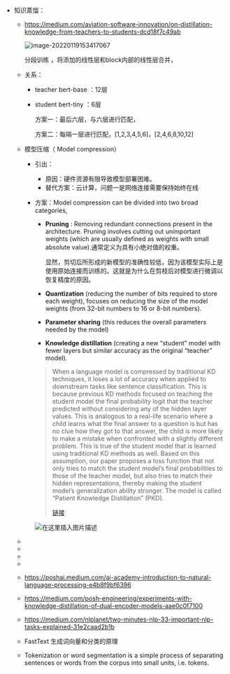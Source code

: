 - 知识蒸馏：

  - https://medium.com/aviation-software-innovation/on-distillation-knowledge-from-teachers-to-students-dcd18f7c49ab

    ![image-20220119153417067](C:\Users\千江映月\AppData\Roaming\Typora\typora-user-images\image-20220119153417067.png)

    分段训练 ，将添加的线性层和block内部的线性层合并，

  - 关系：

    - teacher bert-base ：12层

    - student bert-tiny ：6层

      方案一：最后六层，与六层进行匹配，

      方案二：每隔一层进行匹配，[1,2,3,4,5,6]，[2,4,6,8,10,12]

      

  - 模型压缩（ Model compression）

    - 引出：
  
      - 原因：硬件资源有限导致模型部署困难。
      - 替代方案：云计算，问题一是网络连接需要保持始终在线

    - 方案：Model compression can be divided into two broad categories,

      - **Pruning** : Removing redundant connections present in the architecture. Pruning involves cutting out unimportant weights (which are usually defined as weights with small absolute value).通常定义为具有小绝对值的权重。

        显然，剪切后所形成的新模型的准确性较低，因为该模型实际上是使用原始连接而训练的。这就是为什么在剪枝后对模型进行微调以恢复精度的原因。

      - **Quantization** (reducing the number of bits required to store each weight), focuses on reducing the size of the model weights (from 32-bit numbers to 16 or 8-bit numbers).

      - **Parameter sharing** (this reduces the overall parameters needed by the model) 

      -  **Knowledge distillation** (creating a new “student” model with fewer layers but similar accuracy as the original “teacher” model).
  
        > When a language model is compressed by traditional KD techniques, it loses a lot of accuracy when applied to downstream tasks like sentence classification. This is because previous KD methods focused on teaching the student model the final probability logit that the teacher predicted without considering any of the hidden layer values. This is analogous to a real-life scenario where a child learns what the final answer to a question is but has no clue how they got to that answer, the child is more likely to make a mistake when confronted with a slightly different problem. This is true of the student model that is learned using traditional KD methods as well. Based on this assumption, our paper proposes a loss function that not only tries to match the student model’s final probabilities to those of the teacher model, but also tries to match their hidden representations, thereby making the student model’s generalization ability stronger. The model is called “Patient Knowledge Distillation” (PKD).
        >
        > [链接](https://towardsdatascience.com/patient-knowledge-distillation-88969fffb4ba)

        ![在这里插入图片描述](https://img-blog.csdnimg.cn/20210222130001255.png?x-oss-process=image/watermark,type_ZmFuZ3poZW5naGVpdGk,shadow_10,text_aHR0cHM6Ly9ibG9nLmNzZG4ubmV0L3FxXzE2OTQ5NzA3,size_16,color_FFFFFF,t_70)

  - 

  - 

  - 

  - 

  - https://poshai.medium.com/ai-academy-introduction-to-natural-language-processing-e4b8f9bf6396

  - https://medium.com/posh-engineering/experiments-with-knowledge-distillation-of-dual-encoder-models-aae0c0f7100
  
  - https://medium.com/nlplanet/two-minutes-nlp-33-important-nlp-tasks-explained-31e2caad2b1b
  
  - FastText 生成词向量和分类的原理
  
  - Tokenization or word segmentation is a simple process of separating sentences or words from the corpus into small units, i.e. tokens.
  
    

